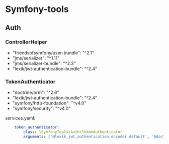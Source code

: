 # Symfony-tools

## Auth

### ControllerHelper

 - "friendsofsymfony/user-bundle": "^2.1"
 - "jms/serializer": "^1.11"
 - "jms/serializer-bundle": "^2.3"
 - "lexik/jwt-authentication-bundle": "^2.4"

### TokenAuthenticator

 - "doctrine/orm": "^2.6"
 - "lexik/jwt-authentication-bundle": "^2.4"
 - "symfony/http-foundation": "^v4.0"
 - "symfony/security": "^v4.0"

services.yaml:

````yaml
    token_authenticator:
        class: \SymfonyTools\Auth\TokenAuthenticator
        arguments: ['@lexik_jwt_authentication.encoder.default', '@doctrine.orm.entity_manager', '%lexik_jwt_authentication.token_ttl%']
````

###
###
###
###
